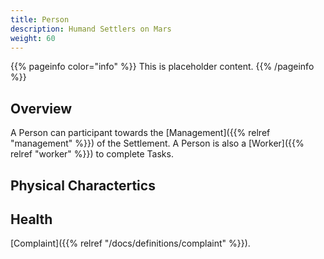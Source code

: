 ```yaml
---
title: Person
description: Humand Settlers on Mars
weight: 60
---
```

{{% pageinfo color="info" %}}
This is placeholder content.
{{% /pageinfo %}}

## Overview

A Person can participant towards the [Management]({{% relref "management" %}}) of the Settlement. 
A Person is also a [Worker]({{% relref "worker" %}}) to complete Tasks.

## Physical Charactertics


## Health

[Complaint]({{% relref "/docs/definitions/complaint" %}}).

